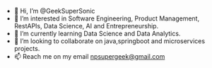- 👋 Hi, I’m @GeekSuperSonic
- 👀 I’m interested in Software Engineering, Product Management, RestAPIs, Data Science, AI and Entrepreneurship.
- 🌱 I’m currently learning Data Science and Data Analytics.
- 💞️ I’m looking to collaborate on java,springboot and microservices projects.
- 📫 Reach me on my email npsupergeek@gmail.com

<!---
GeekSuperSonic/GeekSuperSonic is a ✨ special ✨ repository because its `README.md` (this file) appears on your GitHub profile.
You can click the Preview link to take a look at your changes.
--->
